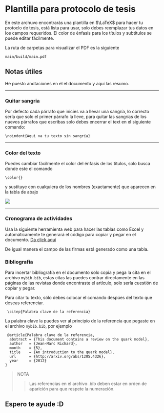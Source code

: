# Plantilla para protocolo de tesis
En este archuvo encontrarás una plantilla en $\LaTeX$ para hacer tu protoclo de tesis, está lista para usar, solo debes reemplazar tus datos en los campos requeridos. El color de énfasis para los títulos y subtitulos se puede editar fácilmente.

La ruta de carpetas para visualizar el PDF es la siguiente

```
main/build/main.pdf
```

## Notas útiles
He puesto anotaciones en el el documento y aquí las resumo.
***
### Quitar sangria
Por defecto cada párrafo que inicies va a llevar una sangría, lo correcto sería que solo el primer párrafo la lleve, para quitar las sangrías de los nuevos párrafos que escribas solo debes encerrar el text en el siguiente comando:

```
\noindent{Aqui va tu texto sin sangría}
```
***
### Color del texto
Puedes cambiar fácilmente el color del énfasis de los títulos, solo busca donde este el comando 

```
\color{}
```
 y sustituye con cualquiera de los nombres (exactamente) que aparecen en la tabla de abajo

![](https://sharelatex-wiki-cdn-671420.c.cdn77.org/learn-scripts/images/e/ef/OLxcolorList2.png)

***
### Cronograma de actividades
Usa la siguiente herramienta web para hacer las tablas como Excel y automáticamente te generará el código para copiar y pegar en el documento. [Da click aquí](https://www.tablesgenerator.com/ "Tablas en LaTeX")

De igual manera el campo de las firmas está generado como una tabla.

### Bibliografía
Para incertar bibliografía en el documento solo copia y pega la cita en el archivo  `mybib.bib`, estas citas las puedes contrar directamente en las páginas de las revistas donde encontraste el artículo, solo sería cuestión de copiar y pegar.

Para citar tu texto, sólo debes colocar el comando despúes del texto que deseas referenciar.
```
 \citep{Palabra clave de la referencia}
```
La palabra clave la puedes ver al principio de la referencia que pegaste en el archivo `mybib.bib`, por ejemplo 

```
 @article{Palabra clave de la referencia,
  abstract = {This document contains a review on the quark model},
  author   = {Jean-Marc Richard},
  month    = {5},
  title    = {An introduction to the quark model},
  url      = {http://arxiv.org/abs/1205.4326},
  year     = {2012}
}
```
>NOTA
>>Las referencias en el archivo .bib deben estar en orden de aparición para que respete la numeración.


## Espero te ayude :D